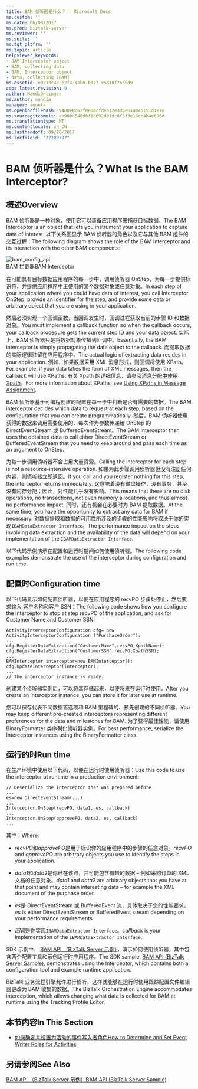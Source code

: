 ```yaml
---
title: BAM 侦听器是什么？ | Microsoft Docs
ms.custom: ''
ms.date: 06/08/2017
ms.prod: biztalk-server
ms.reviewer: ''
ms.suite: ''
ms.tgt_pltfrm: ''
ms.topic: article
helpviewer_keywords:
- BAM Interceptor object
- BAM, collecting data
- BAM, Interceptor object
- data, collecting [BAM]
ms.assetid: e0213c4e-e2f4-4bb0-bd27-e5810f7e39d9
caps.latest.revision: 9
author: MandiOhlinger
ms.author: mandia
manager: anneta
ms.openlocfilehash: 9400e80a2f8e8acfdeb12e3d6e61a046151d1e7e
ms.sourcegitcommit: cb908c540d8f1a692d01dc8f313e16cb4b4e696d
ms.translationtype: MT
ms.contentlocale: zh-CN
ms.lasthandoff: 09/20/2017
ms.locfileid: "22289797"
---
```

# <a name="what-is-the-bam-interceptor"></a><span data-ttu-id="84679-103">BAM 侦听器是什么？</span><span class="sxs-lookup"><span data-stu-id="84679-103">What Is the BAM Interceptor?</span></span>
## <a name="overview"></a><span data-ttu-id="84679-104">概述</span><span class="sxs-lookup"><span data-stu-id="84679-104">Overview</span></span> 

<span data-ttu-id="84679-105">BAM 侦听器是一种对象，使用它可以装备应用程序来捕获目标数据。</span><span class="sxs-lookup"><span data-stu-id="84679-105">The BAM Interceptor is an object that lets you instrument your application to capture data of interest.</span></span> <span data-ttu-id="84679-106">以下关系图显示 BAM 侦听器的角色以及它与其他 BAM 组件的交互过程：</span><span class="sxs-lookup"><span data-stu-id="84679-106">The following diagram shows the role of the BAM interceptor and its interaction with the other BAM components:</span></span>  
  
 ![](../core/media/bam-config-api.gif "bam_config_api")  
<span data-ttu-id="84679-107">BAM 拦截器</span><span class="sxs-lookup"><span data-stu-id="84679-107">BAM Interceptor</span></span>  
  
 <span data-ttu-id="84679-108">在可能具有目标数据应用程序的每一步中，调用侦听器 OnStep，为每一步提供标识符，并提供应用程序中正使用的某个数据对象或任意对象。</span><span class="sxs-lookup"><span data-stu-id="84679-108">In each step of your application where you could have data of interest, you call Interceptor OnStep, provide an identifier for the step, and provide some data or arbitrary object that you are using in your application.</span></span>  
  
 <span data-ttu-id="84679-109">然后必须实现一个回调函数，当回调发生时，回调过程获取当前的步骤 ID 和数据对象。</span><span class="sxs-lookup"><span data-stu-id="84679-109">You must implement a callback function so when the callback occurs, your callback procedure gets the current step ID and your data object.</span></span> <span data-ttu-id="84679-110">实际上，BAM 侦听器只是将数据对象传播到回调中。</span><span class="sxs-lookup"><span data-stu-id="84679-110">Essentially, the BAM interceptor is simply propagating the data object to the callback.</span></span> <span data-ttu-id="84679-111">而提取数据的实际逻辑驻留在应用程序中。</span><span class="sxs-lookup"><span data-stu-id="84679-111">The actual logic of extracting data resides in your application.</span></span> <span data-ttu-id="84679-112">例如，如果数据采用 XML 消息形式，则回调将使用 XPath。</span><span class="sxs-lookup"><span data-stu-id="84679-112">For example, if your data takes the form of XML messages, then the callback will use XPaths.</span></span> <span data-ttu-id="84679-113">有关 Xpath 的详细信息，请参阅[消息分配中使用 Xpath](../core/using-xpaths-in-message-assignments.md)。</span><span class="sxs-lookup"><span data-stu-id="84679-113">For more information about XPaths, see [Using XPaths in Message Assignment](../core/using-xpaths-in-message-assignments.md).</span></span>  
  
 <span data-ttu-id="84679-114">BAM 侦听器基于可编程创建的配置在每一步中判断是否有需要的数据。</span><span class="sxs-lookup"><span data-stu-id="84679-114">The BAM interceptor decides which data to request at each step, based on the configuration that you can create programmatically.</span></span> <span data-ttu-id="84679-115">然后，BAM 侦听器使用获得的数据来调用需要使用的、每次作为参数传递给 OnStep 的 DirectEventStream 或 BufferedEventStream。</span><span class="sxs-lookup"><span data-stu-id="84679-115">The BAM Interceptor then uses the obtained data to call either DirectEventStream or BufferedEventStream that you need to keep around and pass each time as an argument to OnStep.</span></span>  
  
 <span data-ttu-id="84679-116">为每一步调用侦听器不会占用大量资源。</span><span class="sxs-lookup"><span data-stu-id="84679-116">Calling the interceptor for each step is not a resource-intensive operation.</span></span> <span data-ttu-id="84679-117">如果为此步骤调用侦听器但没有注册任何内容，则侦听器立即返回。</span><span class="sxs-lookup"><span data-stu-id="84679-117">If you call and you register nothing for this step, the interceptor returns immediately.</span></span> <span data-ttu-id="84679-118">这意味着没有磁盘操作，没有事务，甚至没有内存分配；因此，对性能几乎没有影响。</span><span class="sxs-lookup"><span data-stu-id="84679-118">This means that there are no disk operations, no transactions, not even memory allocations, and thus almost no performance impact.</span></span> <span data-ttu-id="84679-119">同时，还有机会在必要时为 BAM 提取数据。</span><span class="sxs-lookup"><span data-stu-id="84679-119">At the same time, you have the opportunity to extract any data for BAM if necessary.</span></span> <span data-ttu-id="84679-120">对数据提取和数据的可用性所涉及的步骤的性能影响将取决于你的实现`IBAMDataExtractor Interface`。</span><span class="sxs-lookup"><span data-stu-id="84679-120">The performance impact on the steps involving data extraction and the availability of the data will depend on your implementation of the `IBAMDataExtractor Interface`.</span></span>  
  
 <span data-ttu-id="84679-121">以下代码示例演示在配置和运行时期间如何使用侦听器。</span><span class="sxs-lookup"><span data-stu-id="84679-121">The following code examples demonstrate the use of the interceptor during configuration and run time.</span></span>  
  
## <a name="configuration-time"></a><span data-ttu-id="84679-122">配置时</span><span class="sxs-lookup"><span data-stu-id="84679-122">Configuration time</span></span>  
 <span data-ttu-id="84679-123">以下代码显示如何配置侦听器，以便在应用程序的 recvPO 步骤处停止，然后要求输入 客户名称和客户 SSN：</span><span class="sxs-lookup"><span data-stu-id="84679-123">The following code shows how you configure the Interceptor to stop at step recvPO of the application, and ask for Customer Name and Customer SSN:</span></span>  
  
```  
ActivityInterceptorConfiguration cfg= new ActivityInterceptorConfiguration ("PurchaseOrder");  
...  
cfg.RegisterDataExtraction("CustomerName",recvPO,XpathName);  
cfg.RegisterDataExtraction("CustomerSSN",recvPO,XpathSSN);  
...  
BAMInterceptor interceptor=new BAMInterceptor();  
cfg.UpdateInterceptor(interceptor);  
...  
// The interceptor instance is ready.  
```  
  
 <span data-ttu-id="84679-124">创建某个侦听器实例后，可以将其存储起来，以便将来在运行时使用。</span><span class="sxs-lookup"><span data-stu-id="84679-124">After you create an interceptor instance, you can store it for later use at runtime.</span></span>  
  
 <span data-ttu-id="84679-125">您可以保存代表不同数据首选项和 BAM 里程碑的、预先创建的不同侦听器。</span><span class="sxs-lookup"><span data-stu-id="84679-125">You may keep different pre-created interceptors representing different preferences for the data and milestones for BAM.</span></span> <span data-ttu-id="84679-126">为了获得最佳性能，请使用 BinaryFormatter 类序列化侦听器实例。</span><span class="sxs-lookup"><span data-stu-id="84679-126">For best performance, serialize the Interceptor instances using the BinaryFormatter class.</span></span>  
  
## <a name="run-time"></a><span data-ttu-id="84679-127">运行的时</span><span class="sxs-lookup"><span data-stu-id="84679-127">Run time</span></span>  
 <span data-ttu-id="84679-128">在生产环境中使用以下代码，以便在运行时使用侦听器：</span><span class="sxs-lookup"><span data-stu-id="84679-128">Use this code to use the interceptor at runtime in a production environment:</span></span>  
  
```  
// Deserialize the Interceptor that was prepared before  
...  
es=new DirectEventStream(...)  
...  
Interceptor.OnStep(recvPO, data1, es, callback)  
...  
Interceptor.OnStep(approvePO, data2, es, callback)  
...  
```  
  
 <span data-ttu-id="84679-129">其中：</span><span class="sxs-lookup"><span data-stu-id="84679-129">Where:</span></span>  
  
-   <span data-ttu-id="84679-130">*recvPO*和*approvePO*是用于标识你的应用程序中的步骤的任意对象。</span><span class="sxs-lookup"><span data-stu-id="84679-130">*recvPO* and *approvePO* are arbitrary objects you use to identify the steps in your application.</span></span>  
  
-   <span data-ttu-id="84679-131">*data1*和*data2*是你已在该点，并可能包含有趣的数据 – 例如采购订单的 XML 文档的任意对象。</span><span class="sxs-lookup"><span data-stu-id="84679-131">*data1* and *data2* are arbitrary objects that you have at that point and may contain interesting data – for example the XML document of the purchase order.</span></span>  
  
-   <span data-ttu-id="84679-132">*es*是 DirectEventStream 或 BufferedEvent 流，具体取决于您的性能要求。</span><span class="sxs-lookup"><span data-stu-id="84679-132">*es* is either DirectEventStream or BufferedEvent stream depending on your performance requirements.</span></span>  
  
-   <span data-ttu-id="84679-133">*回调*是你实现`IBAMDataExtractor Interface`。</span><span class="sxs-lookup"><span data-stu-id="84679-133">*callback* is your implementation of the `IBAMDataExtractor Interface`.</span></span>  
  
 <span data-ttu-id="84679-134">SDK 示例中， [BAM API （BizTalk Server 示例）](../core/bam-api-biztalk-server-sample.md)，演示如何使用侦听器，其中包含两个配置工具和示例运行时应用程序。</span><span class="sxs-lookup"><span data-stu-id="84679-134">The SDK sample, [BAM API (BizTalk Server Sample)](../core/bam-api-biztalk-server-sample.md), demonstrates using the Interceptor, which contains both a configuration tool and example runtime application.</span></span>  
  
 <span data-ttu-id="84679-135">BizTalk 业务流程引擎允许进行侦听，这样就能够在运行时使用跟踪配置文件编辑器更改为 BAM 收集的数据。</span><span class="sxs-lookup"><span data-stu-id="84679-135">The BizTalk Orchestration Engine accommodates interception, which allows changing what data is collected for BAM at runtime using the Tracking Profile Editor.</span></span>  
  
## <a name="in-this-section"></a><span data-ttu-id="84679-136">本节内容</span><span class="sxs-lookup"><span data-stu-id="84679-136">In This Section</span></span>  
  
-   [<span data-ttu-id="84679-137">如何确定并设置为活动的事件写入者角色</span><span class="sxs-lookup"><span data-stu-id="84679-137">How to Determine and Set Event Writer Roles for Activities</span></span>](../core/how-to-determine-and-set-event-writer-roles-for-activities.md)  
  
## <a name="see-also"></a><span data-ttu-id="84679-138">另请参阅</span><span class="sxs-lookup"><span data-stu-id="84679-138">See Also</span></span>  
 [<span data-ttu-id="84679-139">BAM API （BizTalk Server 示例）</span><span class="sxs-lookup"><span data-stu-id="84679-139">BAM API (BizTalk Server Sample)</span></span>](../core/bam-api-biztalk-server-sample.md)
